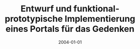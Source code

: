 ---
abstract: ''
authors:
- Marcel Binder
date: '2004-01-01'
featured: false
links:
- name: Publik
  url: https://publik.tuwien.ac.at/showentry.php?ID=138844&lang=1
publication_types:
- '7'
publishDate: '2004-01-01'
title: Entwurf und funktional-prototypische Implementierung eines Portals für das
  Gedenken
url_pdf: ''
---